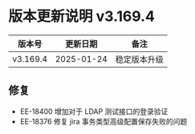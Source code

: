 # 版本更新说明 v3.169.4

| 版本号<br/>   | 更新日期<br/>   | 备注<br/>         |
| ------------- | --------------- | ----------------- |
| v3.169.4<br/> | 2025-01-24<br/> | 稳定版本升级<br/> |

## 修复

- EE-18400 增加对于 LDAP 测试接口的登录验证
- EE-18376 修复 jira 事务类型高级配置保存失败的问题

